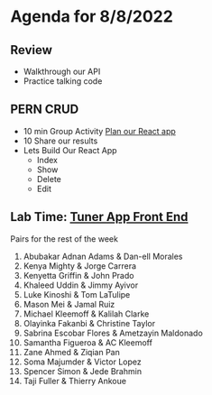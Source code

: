 # Agenda for 8/8/2022

## Review
 - Walkthrough our API
 - Practice talking code

## PERN CRUD
 - 10 min Group Activity [Plan our React app](https://miro.com/app/board/uXjVOgHTZxo=/)
 - 10 Share our results
 - Lets Build Our React App
    - Index
    - Show
    - Delete
    - Edit

## Lab Time: [Tuner App Front End](https://github.com/joinpursuit/tuner-full-stack-app)
Pairs for the rest of the week
1. Abubakar Adnan Adams & Dan-ell Morales
2. Kenya Mighty & Jorge Carrera
3. Kenyetta Griffin & John Prado
4. Khaleed Uddin & Jimmy Ayivor
5. Luke Kinoshi & Tom LaTulipe
6. Mason Mei & Jamal Ruiz
7. Michael Kleemoff & Kalilah Clarke
8. Olayinka Fakanbi & Christine Taylor
9. Sabrina Escobar Flores & Ametzayin Maldonado
10. Samantha Figueroa & AC Kleemoff
11. Zane Ahmed & Ziqian Pan
12. Soma Majumder & Victor Lopez
13. Spencer Simon & Jede Brahmin
14. Taji Fuller & Thierry Ankoue